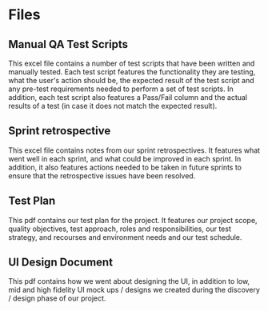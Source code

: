 # Files

## Manual QA Test Scripts

This excel file contains a number of test scripts that have been written and manually tested. Each test script features the functionality they are testing, what the user's action should be, the expected result of the test script and any pre-test requirements needed to perform a set of test scripts. In addition, each test script also features a Pass/Fail column and the actual results of a test (in case it does not match the expected result).

## Sprint retrospective

This excel file contains notes from our sprint retrospectives. It features what went well in each sprint, and what could be improved in each sprint. In addition, it also features actions needed to be taken in future sprints to ensure that the retrospective issues have been resolved.

## Test Plan

This pdf contains our test plan for the project. It features our project scope, quality objectives, test approach, roles and responsibilities, our test strategy, and recourses and environment needs and our test schedule.

## UI Design Document

This pdf contains how we went about designing the UI, in addition to low, mid and high fidelity UI mock ups / designs we created during the discovery / design phase of our project.
